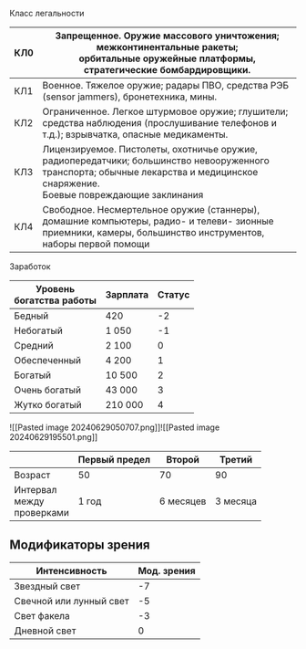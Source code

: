 Класс легальности

| КЛ0 | Запрещенное. Оружие массового уничтожения; межконтинентальные ракеты;<br>орбитальные оружейные платформы, стратегические бомбардировщики.                                          |
| --- | ---------------------------------------------------------------------------------------------------------------------------------------------------------------------------------- |
| КЛ1 | Военное. Тяжелое оружие; радары ПВО, средства РЭБ (sensor jammers), бронетехника, мины.                                                                                            |
| КЛ2 | Ограниченное. Легкое штурмовое оружие; глушители; средства наблюдения (прослушивание телефонов и т.д.); взрывчатка, опасные медикаменты.                                           |
| КЛ3 | Лицензируемое. Пистолеты, охотничье оружие, радиопередатчики; большинство невооруженного транспорта; обычные лекарства и медицинское снаряжение.<br>Боевые повреждающие заклинания |
| КЛ4 | Свободное. Несмертельное оружие (станнеры), домашние компьютеры, радио- и телеви- зионные приемники, камеры, большинство инструментов, наборы первой помощи                        |
Заработок

| Уровень<br>богатства работы | Зарплата | Статус |
| --------------------------- | -------- | ------ |
| Бедный                      | 420      | -2     |
| Небогатый                   | 1 050    | -1     |
| Средний                     | 2 100    | 0      |
| Обеспеченный                | 4 200    | 1      |
| Богатый                     | 10 500   | 2      |
| Очень богатый               | 43 000   | 3      |
| Жутко богатый               | 210 000  | 4      |
![[Pasted image 20240629050707.png]]![[Pasted image 20240629195501.png]]

|                                   | Первый предел | Второй    | Третий   |
| --------------------------------- | ------------- | --------- | -------- |
| Возраст                           | 50            | 70        | 90       |
| Интервал <br>между <br>проверками | 1 год         | 6 месяцев | 3 месяца |
## Модификаторы зрения

| Интенсивность           | Мод. зрения |
| ----------------------- | ----------- |
| Звездный свет           | -7          |
| Свечной или лунный свет | -5          |
| Свет факела             | -3          |
| Дневной свет            | 0           |
